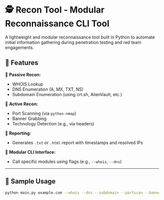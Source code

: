 # 🕵️ Recon Tool - Modular Reconnaissance CLI Tool

A lightweight and modular reconnaissance tool built in Python to automate initial information gathering during penetration testing and red team engagements.

## 🚀 Features

🔹 **Passive Recon:**
- WHOIS Lookup
- DNS Enumeration (A, MX, TXT, NS)
- Subdomain Enumeration (using crt.sh, AlienVault, etc.)

🔹 **Active Recon:**
- Port Scanning (via `python-nmap`)
- Banner Grabbing
- Technology Detection (e.g., via headers)

🔹 **Reporting:**
- Generates `.txt` or `.html` report with timestamps and resolved IPs

🔹 **Modular CLI Interface:**
- Call specific modules using flags (e.g., `--whois`, `--dns`)

---

## 🧪 Sample Usage

```bash
python main.py example.com --whois --dns --subdomain --portscan --banners --tech
